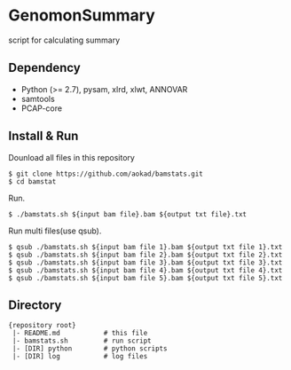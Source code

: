 # GenomonSummary

script for calculating summary

## Dependency

 - Python (>= 2.7), pysam, xlrd, xlwt, ANNOVAR
 - samtools
 - PCAP-core

## Install & Run

Dounload all files in this repository

```
$ git clone https://github.com/aokad/bamstats.git
$ cd bamstat
```

Run.

```
$ ./bamstats.sh ${input bam file}.bam ${output txt file}.txt
```

Run multi files(use qsub).

```
$ qsub ./bamstats.sh ${input bam file 1}.bam ${output txt file 1}.txt
$ qsub ./bamstats.sh ${input bam file 2}.bam ${output txt file 2}.txt
$ qsub ./bamstats.sh ${input bam file 3}.bam ${output txt file 3}.txt
$ qsub ./bamstats.sh ${input bam file 4}.bam ${output txt file 4}.txt
$ qsub ./bamstats.sh ${input bam file 5}.bam ${output txt file 5}.txt
```


## Directory

```
{repository root}
 |- README.md           # this file
 |- bamstats.sh         # run script
 |- [DIR] python        # python scripts
 |- [DIR] log           # log files
```
